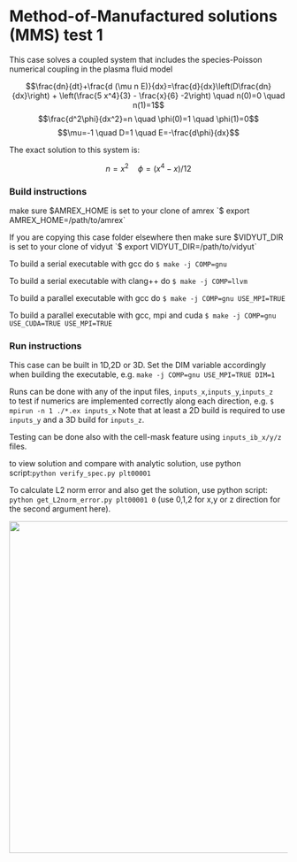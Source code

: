 # Method-of-Manufactured solutions (MMS) test 1

This case solves a coupled system that includes the species-Poisson numerical 
coupling in the plasma fluid model

$$\frac{dn}{dt}+\frac{d (\mu n E)}{dx}=\frac{d}{dx}\left(D\frac{dn}{dx}\right) + \left(\frac{5 x^4}{3} - \frac{x}{6} -2\right) \quad n(0)=0 \quad n(1)=1$$
$$\frac{d^2\phi}{dx^2}=n \quad \phi(0)=1 \quad \phi(1)=0$$
$$\mu=-1 \quad D=1 \quad E=-\frac{d\phi}{dx}$$

The exact solution to this system is:

$$n=x^2 \quad \phi=(x^4-x)/12$$

### Build instructions

make sure $AMREX_HOME is set to your clone of amrex
`$ export AMREX_HOME=/path/to/amrex`

If you are copying this case folder elsewhere then
make sure $VIDYUT_DIR is set to your clone of vidyut
`$ export VIDYUT_DIR=/path/to/vidyut`

To build a serial executable with gcc do
`$ make -j COMP=gnu`

To build a serial executable with clang++ do
`$ make -j COMP=llvm`

To build a parallel executable with gcc do
`$ make -j COMP=gnu USE_MPI=TRUE`

To build a parallel executable with gcc, mpi and cuda
`$ make -j COMP=gnu USE_CUDA=TRUE USE_MPI=TRUE`

### Run instructions
This case can be built in 1D,2D or 3D. Set the DIM variable 
accordingly when building the executable, 
e.g. `make -j COMP=gnu USE_MPI=TRUE DIM=1`

Runs can be done with any of the input files, `inputs_x`,`inputs_y`,`inputs_z`  
to test if numerics are implemented correctly along each direction, e.g.
`$ mpirun -n 1 ./*.ex inputs_x` 
Note that at least a 
2D build is required to use `inputs_y` and a 3D build for `inputs_z`.

Testing can be done also with the cell-mask feature 
using `inputs_ib_x/y/z` files.

to view solution and compare with analytic solution, use 
python script:`python verify_spec.py plt00001`

To calculate L2 norm error and also get the solution, use 
python script: `python get_L2norm_error.py plt00001 0` (use 0,1,2 for 
x,y or z direction for the second argument here).

<img src="https://github.com/user-attachments/assets/94a02372-ac25-4f4d-b3bf-aca7ac93c2c5" width="600">
